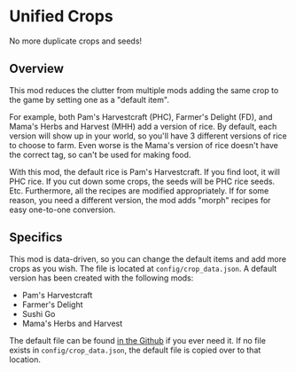 # Unified Crops

No more duplicate crops and seeds!

## Overview

This mod reduces the clutter from multiple mods adding the same crop to the game
by setting one as a "default item".

For example, both Pam's Harvestcraft (PHC), Farmer's Delight (FD), and Mama's Herbs and Harvest (MHH)
add a version of rice. By default, each version will show up in your world, so 
you'll have 3 different versions of rice to choose to farm. Even worse is the 
Mama's version of rice doesn't have the correct tag, so can't be used for making food.

With this mod, the default rice is Pam's Harvestcraft. If you find loot, it will PHC
rice. If you cut down some crops, the seeds will be PHC rice seeds. Etc.
Furthermore, all the recipes are modified appropriately. If for some reason, 
you need a different version, the mod adds "morph" recipes for easy one-to-one
conversion. 

## Specifics

This mod is data-driven, so you can change the default items and add more crops
as you wish. The file is located at `config/crop_data.json`. A default version
has been created with the following mods:

- Pam's Harvestcraft
- Farmer's Delight
- Sushi Go
- Mama's Herbs and Harvest

The default file can be found [in the Github](https://github.com/pitbox46/UnifiedCrops/blob/master/src/main/resources/crop_data.json)
if you ever need it. If no file exists in `config/crop_data.json`,
the default file is copied over to that location.